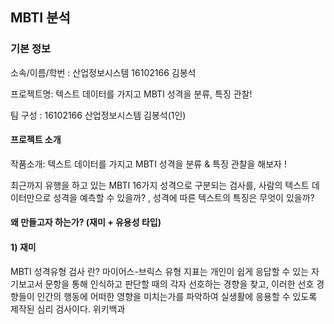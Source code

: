 ## MBTI 분석

### 기본 정보 
소속/이름/학번 : 산업정보시스템 16102166 김봉석

프로젝트명: 텍스트 데이터를 가지고 MBTI 성격을 분류, 특징 관찰!  

팀 구성 : 16102166 산업정보시스템 김봉석(1인)

#### 프로젝트 소개
작품소개:  텍스트 데이터를 가지고 MBTI 성격을 분류 & 특징 관찰을 해보자 ! 

최근까지 유행을 하고 있는 MBTI 16가지 성격으로 구분되는 검사를, 사람의 텍스트 데이터만으로 성격을 예측할 수 있을까? , 성격에 따른 텍스트의 특징은 무엇이 있을까?



#### 왜 만들고자 하는가? (재미 + 유용성 타입)

#### 1) 재미 
MBTI 성격유형 검사 란?
마이어스-브릭스 유형 지표는 개인이 쉽게 응답할 수 있는 자기보고서 문항을 통해 인식하고 판단할 때의 각자 선호하는 경향을 찾고, 이러한 선호 경향들이 인간의 행동에 어떠한 영향을 미치는가를 파악하여 실생활에 응용할 수 있도록 제작된 심리 검사이다. 위키백과
